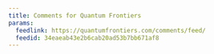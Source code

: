 ```yaml
---
title: Comments for Quantum Frontiers
params:
  feedlink: https://quantumfrontiers.com/comments/feed/
  feedid: 34eaeab43e2b6cab20ad53b7bb671af8
---
```

